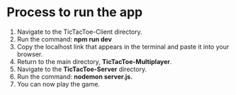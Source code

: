 # Process to run the app
<ol>
  <li> Navigate to the TicTacToe-Client directory.</li>
  <li> Run the command: <b>npm run dev</b></li>
  <li> Copy the localhost link that appears in the terminal and paste it into your browser. </li>
  <li> Return to the main directory, <b>TicTacToe-Multiplayer</b>.</li>
  <li> Navigate to the <b>TicTacToe-Server</b> directory.</li>
  <li> Run the command: <b>nodemon server.js.</b></li>
  <li> You can now play the game.</li>
</ol>

